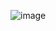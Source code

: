 ![image](https://user-images.githubusercontent.com/73323188/161961231-fcecbd8f-d6c7-42d6-a88e-b84a3ab9a80d.png)
